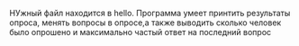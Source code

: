 НУжный файл находится в hello. Программа умеет принтить результаты опроса, менять вопросы в опросе,а также выводить сколько человек было опрошено и максимально частый ответ на последний вопрос
